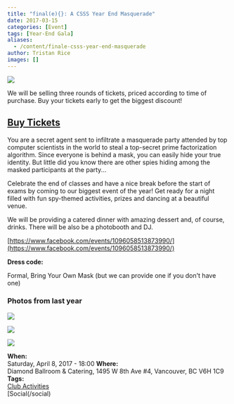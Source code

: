 ```yaml
---
title: "final(e){}: A CSSS Year End Masquerade"
date: 2017-03-15
categories: [Event]
tags: [Year-End Gala]
aliases:
  - /content/finale-csss-year-end-masquerade
author: Tristan Rice
images: []
---
```


![](https://ubccsss.org/files/Masquerade-small.jpg)

We will be selling three rounds of tickets, priced according to time of purchase. Buy your tickets early to get the biggest discount!

## [Buy Tickets](https://tickets.ubccsss.org/)

You are a secret agent sent to infiltrate a masquerade party attended by top computer scientists in the world to steal a top-secret prime factorization algorithm. Since everyone is behind a mask, you can easily hide your true identity. But little did you know there are other spies hiding among the masked participants at the party...

Celebrate the end of classes and have a nice break before the start of exams by coming to our biggest event of the year! Get ready for a night filled with fun spy-themed activities, prizes and dancing at a beautiful venue.

We will be providing a catered dinner with amazing dessert and, of course, drinks. There will be also be a photobooth and DJ.

[https://www.facebook.com/events/1096058513873990/](https://www.facebook.com/events/1096058513873990/)

**Dress code:**

Formal, Bring Your Own Mask (but we can provide one if you don't have one)

### Photos from last year

![](/files/DSC_7878.jpg)

![](/files/DSC_8366.jpg)

![](/files/DSC_9208.jpg)

**When:** \
Saturday, April 8, 2017 - 18:00
**Where:** \
Diamond Ballroom & Catering, 1495 W 8th Ave #4, Vancouver, BC V6H 1C9
**Tags:** \
[Club Activities](/club) \
[Social(/social)
